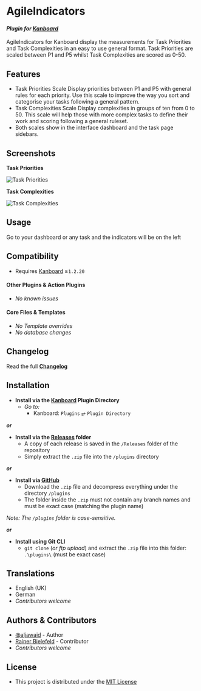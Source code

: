 # AgileIndicators

#### _Plugin for [Kanboard](https://github.com/fguillot/kanboard "Kanboard - Kanban Project Management Software")_

AgileIndicators for Kanboard display the measurements for Task Priorities and Task Complexities in an easy to use general format. Task Priorities are scaled between P1 and P5 whilst Task Complexities are scored as 0-50.


Features
-------------

- Task Priorities Scale
Display priorities between P1 and P5 with general rules for each priority. Use this scale to improve the way you sort and categorise your tasks following a general pattern.
- Task Complexities Scale
Display complexities in groups of ten from 0 to 50. This scale will help those with more complex tasks to define their work and scoring following a general ruleset.
- Both scales show in the interface dashboard and the task page sidebars.


Screenshots
----------

**Task Priorities**  

![Task Priorities](../master/screenshot-priorities.png "Task Priorities")

**Task Complexities**  

![Task Complexities](../master/screenshot-complexities.png "Task Complexities")


Usage
-------------

Go to your dashboard or any task and the indicators will be on the left


Compatibility
-------------

- Requires [Kanboard](https://github.com/fguillot/kanboard "Kanboard - Kanban Project Management Software") ≥`1.2.20`

#### Other Plugins & Action Plugins
- _No known issues_
#### Core Files & Templates
- _No Template overrides_
- _No database changes_


Changelog
---------

Read the full [**Changelog**](../master/changelog.md "See changes")
 

Installation
------------

- **Install via the [Kanboard](https://github.com/fguillot/kanboard "Kanboard - Kanban Project Management Software") Plugin Directory**
  - _Go to:_
    - Kanboard: `Plugins` &#10562; `Plugin Directory`

**_or_**

- **Install via the [Releases](../master/Releases/ "A copy of each release is saved in the folder") folder**
  - A copy of each release is saved in the `/Releases` folder of the repository
  - Simply extract the `.zip` file into the `/plugins` directory

**_or_**

- **Install via [GitHub](https://github.com/aljawaid "Find the correct plugin from the list of repositories")**
  - Download the `.zip` file and decompress everything under the directory `/plugins`
  - The folder inside the `.zip` must not contain any branch names and must be exact case (matching the plugin name)

_Note: The `/plugins` folder is case-sensitive._

**_or_**

- **Install using Git CLI**
  - `git clone` (_or ftp upload_) and extract the `.zip` file into this folder: `.\plugins\` (must be exact case)


Translations
------------

- English (UK)
- German
- _Contributors welcome_


Authors & Contributors
----------------------

- [@aljawaid](https://github.com/aljawaid) - Author
- [Rainer Bielefeld](https://github.com/RainerBielefeld) - Contributor
- _Contributors welcome_


License
-------
- This project is distributed under the [MIT License](../master/LICENSE "Read The license")
